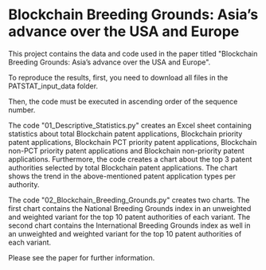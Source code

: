 # Blockchain Breeding Grounds: Asia’s advance over the USA and Europe
This project contains the data and code used in the paper titled "Blockchain Breeding Grounds: Asia’s advance over the USA and Europe".

To reproduce the results, first, you need to download all files in the PATSTAT_input_data folder.

Then, the code must be executed in ascending order of the sequence number.

The code "01_Descriptive_Statistics.py" creates an Excel sheet containing statistics about total Blockchain patent applications, Blockchain priority patent applications, Blockchain PCT priority patent applications, Blockchain non-PCT priority patent applications and Blockchain non-priority patent applications. Furthermore, the code creates a chart about the top 3 patent authorities selected by total Blockchain patent applications. The chart shows the trend in the above-mentioned patent application types per authority.

The code "02_Blockchain_Breeding_Grounds.py" creates two charts. The first chart contains the National Breeding Grounds index in an unweighted and weighted variant for the top 10 patent authorities of each variant. The second chart contains the International Breeding Grounds index as well in an unweighted and weighted variant for the top 10 patent authorities of each variant.

Please see the paper for further information.
